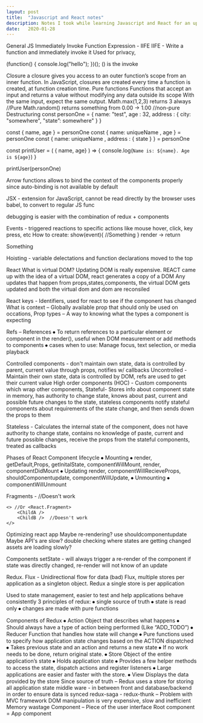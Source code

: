 ```yaml
---
layout: post
title:  "Javascript and React notes"
description: Notes I took while learning Javascript and React for an upcoming project.
date:   2020-01-28
---
```


General JS
Immediately Invoke Function Expression - IIFE
IIFE - Write a function and immediately invoke it
	Used for privacy, 
	
(function() {
	console.log("hello");
})(); 
() is the invoke
	
Closure a closure gives you access to an outer function’s scope from an inner function. In JavaScript, closures are created every time a function is created, at function creation time.
Pure functions
Functions that accept an input and returns a value without modifying any data outside its scope
With the same input, expect the same output.
Math.max(1,2,3) returns 3 always //Pure
Math.random() returns something from 0.00 -> 1.00 //non-pure
Destructuring
const personOne = {
	name: "test",
	age : 32,
	address : {
		city: "somewhere",
		"state”: somewhere"
	}
}

const { name, age } = personOne
const { name: uniqueName , age } = personOne
const { name: uniqueName , address : { state } } = personOne




const printUser = ( { name, age} ) => {
	console.log(`Name is: ${name}. Age is ${age}`)
}

printUser(personOne)

Arrow functions allows to bind the context of the components properly since auto-binding is not available by default

JSX - extension for JavaScript, 
	cannot be read directly by the browser
	uses babel, to convert to regular JS func

debugging is easier with the combination of redux + components

Events - triggered reactions to specific actions like mouse hover, click, key press, etc
	How to create: 
		show(event){
			//Something
		}
		render -> return <div onClick={this.show}>Something</div>

Hoisting - variable delectations and function declarations moved to the top

React
What is virtual DOM?
	Updating DOM is really expensive.
	REACT came up with the idea of a virtual DOM, react generates a copy of a DOM
	Any updates that happen from props,states,components, the virtual DOM gets updated and both the virtual dom and dom are reconsiled  

React keys - Identifiers, used for react to see if the component has changed
What is context – Globally available prop that should only be used on occations, 
Prop types – A way to knowing what the types a component is expecting

Refs – References
⦁	To return references to a particular element or component in the render(), useful when DOM measurement or add methods to components
⦁	cases when to use: Manage focus, text selection, or media playback

Controlled components - don't maintain own state, data is controlled by parent, current value through props, notifies w/ callbacks
Uncontrolled - Maintain their own state, data is controlled by DOM, refs are used to get their current value
High order components (HOC) - Custom components which wrap other components, 
Stateful- Stores info about component state in memory, has authority to change state, knows about past, current and possible future changes to the state, stateless components notify stateful components about requirements of the state change, and then sends down the props to them

Stateless - Calculates the internal state of the component, does not have authority to change state, contains no knowledge of paste, current and future possible changes, receive the props from the stateful components, treated as callbacks




Phases of React Component lifecycle
⦁	Mounting
⦁	render, getDefault,Props, getInitalState, componentWillMount, render, componentDidMount
⦁	Updating
 render, componentWillRecieveProps, shouldComponentupdate, componentWillUpdate,
⦁	Unmounting
⦁	componentWillUnmount




Fragments - 
	<ChildA />
	<ChildB />  //Doesn't work
	
	<> //Or <React.Fragment>
		<ChildA />
		<ChildB />  //Doesn't work
	</>
Optimizing react app
	Maybe re-rendering? use shouldcomponentupdate
	Maybe API's are slow?
	double checking where states are getting changed
	assets are loading slowly?

Components
setState - will always trigger a re-render of the component
	if state was directly changed, re-render will not know of an update




Redux.
Flux - Unidirectional flow for data (bad)
Flux, multiple stores per application as a singleton object.
Redux a single store is per application
 

 

Used to state management, easier to test and help applications behave consistently
3 principles of redux:
⦁	single source of truth
⦁	state is read only
⦁	changes are made with pure functions

Components of Redux
⦁	Action Object that describes what happens
⦁	Should always have a type of action being performed (Like “ADD_TODO”)
⦁	Reducer Function that handles how state will change
⦁	Pure functions used to specify how application state changes based on the ACTION dispatched
⦁	Takes previous state and an action and returns a new state
⦁	If no work needs to be done, return original state.
⦁	Store Object of the entire application’s state
⦁	Holds application state
⦁	Provides a few helper methods to access the state, dispatch actions and register listeners
⦁	Large applications are easier and faster with the store.
⦁	View Displays the data provided by the store
Since source of truth – Redux uses a store for storing all application state
middle ware - in between front and database/backend in order to ensure data is synced
	redux-saga - 
	redux-thunk – 
Problem with MVC framework
	DOM manipulation is very expensive, slow and inefficient
	Memory wastage
Component – Piece of the user interface
Root component = App component

